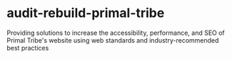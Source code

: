 # audit-rebuild-primal-tribe
Providing solutions to increase the accessibility, performance, and SEO of Primal Tribe's website using web standards and industry-recommended best practices
